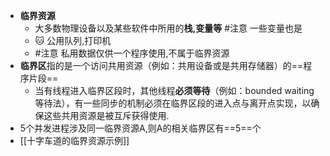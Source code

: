- **临界资源**
	- 大多数物理设备以及某些软件中所用的**栈,变量等** #注意 一些变量也是
	- 🐱 公用队列,打印机
	- #注意 私用数据仅供一个程序使用,不属于临界资源
- **临界区**指的是一个访问共用资源（例如：共用设备或是共用存储器）的==程序片段==
	- 当有线程进入临界区段时，其他线程**必须等待**（例如：bounded waiting 等待法），有一些同步的机制必须在临界区段的进入点与离开点实现，以确保这些共用资源是被互斥获得使用.
- 5个并发进程涉及同一临界资源A,则A的相关临界区有==5==个
- [[十字车道的临界资源示例]]
